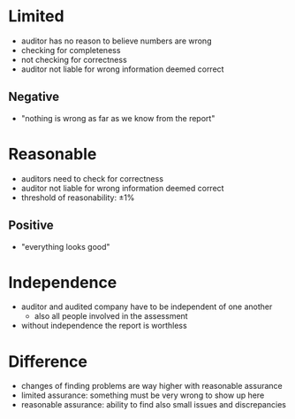 # Limited
- auditor has no reason to believe numbers are wrong
- checking for completeness
- not checking for correctness
- auditor not liable for wrong information deemed correct

## Negative
- "nothing is wrong as far as we know from the report"

# Reasonable
- auditors need to check for correctness
- auditor not liable for wrong information deemed correct
- threshold of reasonability: $\pm 1\%$

## Positive
- "everything looks good"

# Independence
- auditor and audited company have to be independent of one another
	- also all people involved in the assessment
- without independence the report is worthless

# Difference
- changes of finding problems are way higher with reasonable assurance
- limited assurance: something must be very wrong to show up here
- reasonable assurance: ability to find also small issues and discrepancies